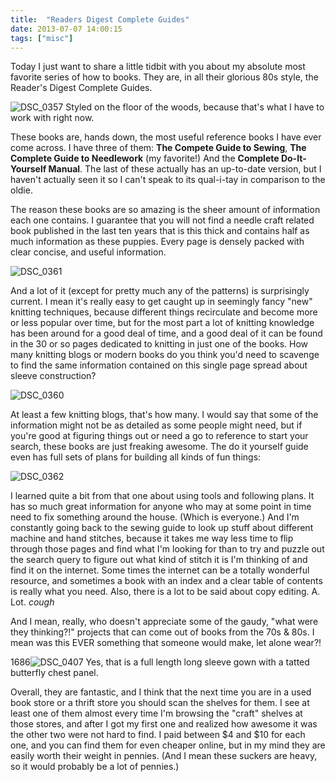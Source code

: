 ```yaml
---
title:  "Readers Digest Complete Guides"
date: 2013-07-07 14:00:15
tags: ["misc"]
---
```

Today I just want to share a little tidbit with you about my absolute most favorite series of how to books. They are, in all their glorious 80s style, the Reader's Digest Complete Guides.

![DSC_0357](/uploads/2013/07/DSC_0357.jpg) Styled on the floor of the woods, because that's what I have to work with right now.

These books are, hands down, the most useful reference books I have ever come across. I have three of them: **The Compete Guide to Sewing**, **The Complete Guide to Needlework** (my favorite!) And the **Complete Do-It-Yourself Manual**. The last of these actually has an up-to-date version, but I haven't actually seen it so I can't speak to its qual-i-tay in comparison to the oldie.

The reason these books are so amazing is the sheer amount of information each one contains. I guarantee that you will not find a needle craft related book published in the last ten years that is this thick and contains half as much information as these puppies. Every page is densely packed with clear concise, and useful information.

![DSC_0361](/uploads/2013/07/DSC_0361.jpg)

And a lot of it (except for pretty much any of the patterns) is surprisingly current. I mean it's really easy to get caught up in seemingly fancy "new" knitting techniques, because different things recirculate and become more or less popular over time, but for the most part a lot of knitting knowledge has been around for a good deal of time, and a good deal of it can be found in the 30 or so pages dedicated to knitting in just one of the books. How many knitting blogs or modern books do you think you'd need to scavenge to find the same information contained on this single page spread about sleeve construction?

![DSC_0360](/uploads/2013/07/DSC_0360.jpg)

At least a few knitting blogs, that's how many. I would say that some of the information might not be as detailed as some people might need, but if you're good at figuring things out or need a go to reference to start your search, these books are just freaking awesome. The do it yourself guide even has full sets of plans for building all kinds of fun things:

![DSC_0362](/uploads/2013/07/DSC_0362.jpg)

I learned quite a bit from that one about using tools and following plans. It has so much great information for anyone who may at some point in time need to fix something around the house. (Which is everyone.) And I'm constantly going back to the sewing guide to look up stuff about different machine and hand stitches, because it takes me way less time to flip through those pages and find what I'm looking for than to try and puzzle out the search query to figure out what kind of stitch it is I'm thinking of and find it on the internet. Some times the internet can be a totally wonderful resource, and sometimes a book with an index and a clear table of contents is really what you need. Also, there is a lot to be said about copy editing. A. Lot. *cough*

And I mean, really, who doesn't appreciate some of the gaudy, "what were they thinking?!" projects that can come out of books from the 70s & 80s. I mean was this EVER something that someone would make, let alone wear?!

1686![DSC_0407](/uploads/2013/07/DSC_0407.jpg) Yes, that is a full length long sleeve gown with a tatted butterfly chest panel.

Overall, they are fantastic, and I think that the next time you are in a used book store or a thrift store you should scan the shelves for them. I see at least one of them almost every time I'm browsing the "craft" shelves at those stores, and after I got my first one and realized how awesome it was the other two were not hard to find. I paid between $4 and $10 for each one, and you can find them for even cheaper online, but in my mind they are easily worth their weight in pennies. (And I mean these suckers are heavy, so it would probably be a lot of pennies.)

